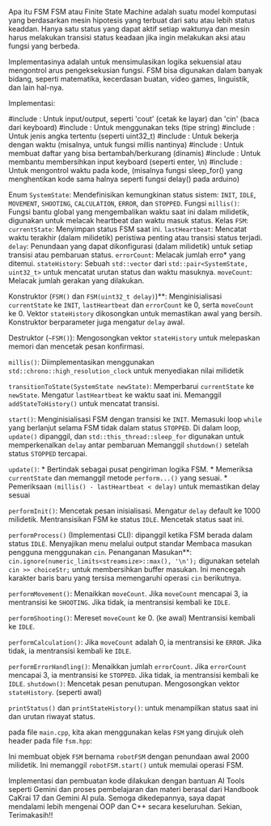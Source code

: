 Apa itu FSM
FSM atau Finite State Machine adalah suatu model komputasi yang berdasarkan mesin hipotesis yang terbuat
dari satu atau lebih status keaddan. Hanya satu status yang dapat aktif setiap waktunya dan mesin harus
melakukan transisi status keadaan jika ingin melakukan aksi atau fungsi yang berbeda.

Implementasinya adalah untuk mensimulasikan logika sekuensial atau mengontrol arus pengeksekusian fungsi. 
FSM bisa digunakan dalam banyak bidang, seperti matematika, kecerdasan buatan, video games, linguistik, 
dan lain hal-nya.


Implementasi: 

#include <iostream>  : Untuk input/output, seperti 'cout' (cetak ke layar) dan 'cin' (baca dari keyboard)
#include <string>    : Untuk menggunakan teks (tipe string)
#include <cstdint>   : Untuk jenis angka tertentu (seperti uint32_t)
#include <chrono>    : Untuk bekerja dengan waktu (misalnya, untuk fungsi millis nantinya)
#include <vector>    : Untuk membuat daftar yang bisa bertambah/berkurang (dinamis)
#include <limits>    : Untuk membantu membersihkan input keyboard (seperti enter, \n)
#include <thread>    : Untuk mengontrol waktu pada kode, (misalnya fungsi sleep_for() yang menghentikan kode sama 
                       halnya seperti fungsi delay() pada arduino)



Enum `SystemState`: Mendefinisikan kemungkinan status sistem: `INIT`, `IDLE`, `MOVEMENT`, `SHOOTING`, `CALCULATION`, `ERROR`, dan `STOPPED`.
Fungsi `millis()`: Fungsi bantu global yang mengembalikan waktu saat ini dalam milidetik, digunakan untuk melacak heartbeat dan waktu masuk status.
Kelas `FSM`:
`currentState`: Menyimpan status FSM saat ini.
`lastHeartbeat`: Mencatat waktu terakhir (dalam milidetik) peristiwa penting atau transisi status terjadi.
`delay`: Penundaan yang dapat dikonfigurasi (dalam milidetik) untuk setiap transisi atau pembaruan status.
`errorCount`: Melacak jumlah erro* yang ditemui.
`stateHistory`: Sebuah `std::vector` dari `std::pair<SystemState, uint32_t>` untuk mencatat urutan status dan waktu masuknya.
`moveCount`: Melacak jumlah gerakan yang dilakukan.



Konstruktor (`FSM()` dan `FSM(uint32_t delay)`)**:
     Menginisialisasi `currentState` ke `INIT`, `lastHeartbeat` dan `errorCount` ke 0, serta `moveCount` ke 0.
     Vektor `stateHistory` dikosongkan untuk memastikan awal yang bersih.
     Konstruktor berparameter juga mengatur `delay` awal.
     
Destruktor (`~FSM()`): Mengosongkan vektor `stateHistory` untuk melepaskan memori dan mencetak pesan konfirmasi.

`millis()`: Diimplementasikan menggunakan `std::chrono::high_resolution_clock` untuk menyediakan nilai milidetik

`transitionToState(SystemState newState)`:
     Memperbarui `currentState` ke `newState`.
     Mengatur `lastHeartbeat` ke waktu saat ini.
     Memanggil `addStateToHistory()` untuk mencatat transisi.
     
`start()`:
     Menginisialisasi FSM dengan transisi ke `INIT`.
     Memasuki loop `while` yang berlanjut selama FSM tidak dalam status `STOPPED`.
     Di dalam loop, `update()` dipanggil, dan `std::this_thread::sleep_for` digunakan untuk memperkenalkan `delay` antar pembaruan
     Memanggil `shutdown()` setelah status `STOPPED` tercapai.
     
`update()`:
    * Bertindak sebagai pusat pengiriman logika FSM.
    * Memeriksa `currentState` dan memanggil metode `perform...()` yang sesuai.
    * Pemeriksaan `(millis() - lastHeartbeat < delay)` untuk memastikan delay sesuai
    
`performInit()`:
     Mencetak pesan inisialisasi.
     Mengatur `delay` default ke 1000 milidetik.
     Mentransisikan FSM ke status `IDLE`.
     Mencetak status saat ini.
     
`performProcess()` (Implementasi CLI):
    dipanggil ketika FSM berada dalam status `IDLE`.
    Menyajikan menu melalui output standar 
    Membaca masukan pengguna menggunakan `cin`.
   Penanganan Masukan**: `cin.ignore(numeric_limits<streamsize>::max(), '\n');` digunakan setelah `cin >> choiceStr;` untuk membersihkan buffer masukan. Ini mencegah karakter baris baru yang tersisa memengaruhi operasi `cin` berikutnya.

`performMovement()`:
     Menaikkan `moveCount`.
     Jika `moveCount` mencapai 3, ia mentransisi ke `SHOOTING`.
     Jika tidak, ia mentransisi kembali ke `IDLE`.
     
`performShooting()`:
     Mereset `moveCount` ke 0. (ke awal)
     Mentransisi kembali ke `IDLE`.
     
`performCalculation()`:
     Jika `moveCount` adalah 0, ia mentransisi ke `ERROR`.
     Jika tidak, ia mentransisi kembali ke `IDLE`.
    
`performErrorHandling()`:
     Menaikkan jumlah `errorCount`.
     Jika `errorCount` mencapai 3, ia mentransisi ke `STOPPED`.
     Jika tidak, ia mentransisi kembali ke `IDLE`.
`shutdown()`:
     Mencetak pesan penutupan.
     Mengosongkan vektor `stateHistory`. (seperti awal)

`printStatus()` dan `printStateHistory()`: untuk menampilkan status saat ini dan urutan riwayat status.



pada file `main.cpp`, kita akan menggunakan kelas `FSM` yang dirujuk oleh header pada file `fsm.hpp`:
 
Ini membuat objek `FSM` bernama `robotFSM` dengan penundaan awal 2000 milidetik.
Ini memanggil `robotFSM.start()` untuk memulai operasi FSM.

Implementasi dan pembuatan kode dilakukan dengan bantuan AI Tools seperti Gemini dan proses pembelajaran
dan materi berasal dari Handbook CaKrai 17 dan Gemini AI pula. Semoga dikedepannya, saya dapat mendalami lebih
mengenai OOP dan C++ secara keseluruhan. Sekian, Terimakasih!!
